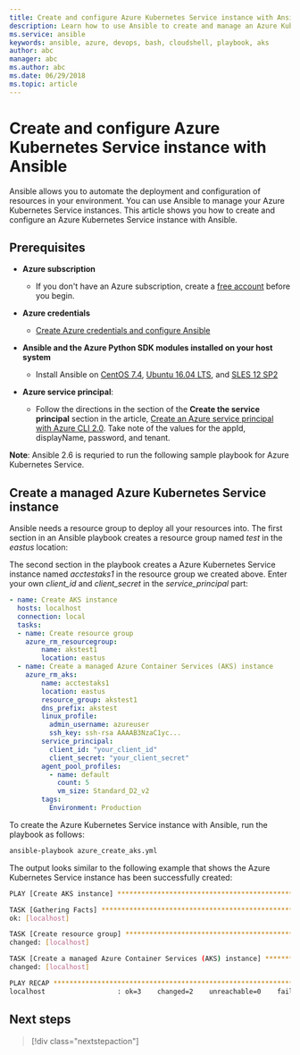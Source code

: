 ```yaml
---
title: Create and configure Azure Kubernetes Service instance with Ansible
description: Learn how to use Ansible to create and manage an Azure Kubernetes Service instance in Azure
ms.service: ansible
keywords: ansible, azure, devops, bash, cloudshell, playbook, aks
author: abc
manager: abc
ms.author: abc
ms.date: 06/29/2018
ms.topic: article
---
```


# Create and configure Azure Kubernetes Service instance with Ansible

Ansible allows you to automate the deployment and configuration of resources in your environment. You can use Ansible to manage your Azure Kubernetes Service instances. This article shows you how to create and configure an Azure Kubernetes Service instance with Ansible.

## Prerequisites

- **Azure subscription** 
  - If you don't have an Azure subscription, create a [free account](https://azure.microsoft.com/free/?ref=microsoft.com&utm_source=microsoft.com&utm_medium=docs&utm_campaign=visualstudio) before you begin.

- **Azure credentials** 
  - [Create Azure credentials and configure Ansible](/azure/virtual-machines/linux/ansible-install-configure#create-azure-credentials)

- **Ansible and the Azure Python SDK modules installed on your host system** 
  - Install Ansible on [CentOS 7.4](ansible-install-configure.md#centos-74), [Ubuntu 16.04 LTS](ansible-install-configure.md#ubuntu-1604-lts), and [SLES 12 SP2](ansible-install-configure.md#sles-12-sp2)

- **Azure service principal**: 
  - Follow the directions in the section of the **Create the service principal** section in the article, [Create an Azure service principal with Azure CLI 2.0](/cli/azure/create-an-azure-service-principal-azure-cli?view=azure-cli-latest#create-the-service-principal). Take note of the values for the appId, displayName, password, and tenant.

**Note**: Ansible 2.6 is requried to run the following sample playbook for Azure Kubernetes Service. 

## Create a managed Azure Kubernetes Service instance

Ansible needs a resource group to deploy all your resources into. The first section in an Ansible playbook creates a resource group named *test* in the *eastus* location:

The second section in the playbook creates a Azure Kubernetes Service instance named *acctestaks1* in the resource group we created above. Enter your own *client_id* and *client_secret* in the *service_principal* part:
```yaml
- name: Create AKS instance
  hosts: localhost
  connection: local
  tasks:
  - name: Create resource group
    azure_rm_resourcegroup:
        name: akstest1
        location: eastus
  - name: Create a managed Azure Container Services (AKS) instance
    azure_rm_aks:
        name: acctestaks1
        location: eastus
        resource_group: akstest1
        dns_prefix: akstest
        linux_profile:
          admin_username: azureuser
          ssh_key: ssh-rsa AAAAB3NzaC1yc...
        service_principal:
          client_id: "your_client_id"
          client_secret: "your_client_secret"
        agent_pool_profiles:
          - name: default
            count: 5
            vm_size: Standard_D2_v2
        tags:
          Environment: Production
```

To create the Azure Kubernetes Service instance with Ansible, run the playbook as follows:

```bash
ansible-playbook azure_create_aks.yml
```

The output looks similar to the following example that shows the Azure Kubernetes Service instance has been successfully created:

```bash
PLAY [Create AKS instance] ****************************************************************************************

TASK [Gathering Facts] ********************************************************************************************
ok: [localhost]

TASK [Create resource group] **************************************************************************************
changed: [localhost]

TASK [Create a managed Azure Container Services (AKS) instance] ***************************************************
changed: [localhost]

PLAY RECAP *********************************************************************************************************
localhost                  : ok=3    changed=2    unreachable=0    failed=0
```

## Next steps

> [!div class="nextstepaction"] 
